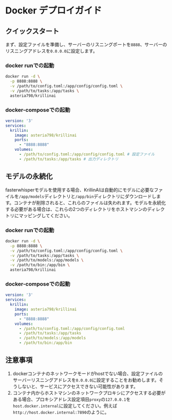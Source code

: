 # Docker デプロイガイド

## クイックスタート
まず、設定ファイルを準備し、サーバーのリスニングポートを`8888`、サーバーのリスニングアドレスを`0.0.0.0`に設定します。

### docker runでの起動
```bash
docker run -d \
  -p 8888:8888 \
  -v /path/to/config.toml:/app/config/config.toml \
  -v /path/to/tasks:/app/tasks \
  asteria798/krillinai
```

### docker-composeでの起動
```yaml
version: '3'
services:
  krillin:
    image: asteria798/krillinai
    ports:
      - "8888:8888"
    volumes:
      - /path/to/config.toml:/app/config/config.toml # 設定ファイル
      - /path/to/tasks:/app/tasks # 出力ディレクトリ
```

## モデルの永続化
fasterwhisperモデルを使用する場合、KrillinAIは自動的にモデルに必要なファイルを`/app/models`ディレクトリと`/app/bin`ディレクトリにダウンロードします。コンテナが削除されると、これらのファイルは失われます。モデルを永続化する必要がある場合は、これらの2つのディレクトリをホストマシンのディレクトリにマッピングしてください。

### docker runでの起動
```bash
docker run -d \
  -p 8888:8888 \
  -v /path/to/config.toml:/app/config/config.toml \
  -v /path/to/tasks:/app/tasks \
  -v /path/to/models:/app/models \
  -v /path/to/bin:/app/bin \
  asteria798/krillinai
```

### docker-composeでの起動
```yaml
version: '3'
services:
  krillin:
    image: asteria798/krillinai
    ports:
      - "8888:8888"
    volumes:
      - /path/to/config.toml:/app/config/config.toml      
      - /path/to/tasks:/app/tasks
      - /path/to/models:/app/models
      - /path/to/bin:/app/bin
```

## 注意事項
1. dockerコンテナのネットワークモードがhostでない場合、設定ファイルのサーバーリスニングアドレスを`0.0.0.0`に設定することをお勧めします。そうしないと、サービスにアクセスできない可能性があります。
2. コンテナ内からホストマシンのネットワークプロキシにアクセスする必要がある場合、プロキシアドレス設定項目`proxy`の`127.0.0.1`を`host.docker.internal`に設定してください。例えば`http://host.docker.internal:7890`のように。